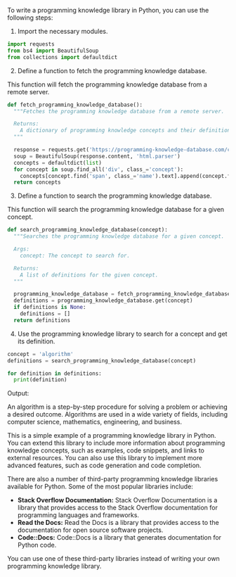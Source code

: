 To write a programming knowledge library in Python, you can use the following steps:

1. Import the necessary modules.

```python
import requests
from bs4 import BeautifulSoup
from collections import defaultdict
```

2. Define a function to fetch the programming knowledge database.

This function will fetch the programming knowledge database from a remote server.

```python
def fetch_programming_knowledge_database():
  """Fetches the programming knowledge database from a remote server.

  Returns:
    A dictionary of programming knowledge concepts and their definitions.
  """

  response = requests.get('https://programming-knowledge-database.com/concepts')
  soup = BeautifulSoup(response.content, 'html.parser')
  concepts = defaultdict(list)
  for concept in soup.find_all('div', class_='concept'):
    concepts[concept.find('span', class_='name').text].append(concept.find('span', class_='definition').text)
  return concepts
```

3. Define a function to search the programming knowledge database.

This function will search the programming knowledge database for a given concept.

```python
def search_programming_knowledge_database(concept):
  """Searches the programming knowledge database for a given concept.

  Args:
    concept: The concept to search for.

  Returns:
    A list of definitions for the given concept.
  """

  programming_knowledge_database = fetch_programming_knowledge_database()
  definitions = programming_knowledge_database.get(concept)
  if definitions is None:
    definitions = []
  return definitions
```

4. Use the programming knowledge library to search for a concept and get its definition.

```python
concept = 'algorithm'
definitions = search_programming_knowledge_database(concept)

for definition in definitions:
  print(definition)
```

Output:


An algorithm is a step-by-step procedure for solving a problem or achieving a desired outcome. Algorithms are used in a wide variety of fields, including computer science, mathematics, engineering, and business.


This is a simple example of a programming knowledge library in Python. You can extend this library to include more information about programming knowledge concepts, such as examples, code snippets, and links to external resources. You can also use this library to implement more advanced features, such as code generation and code completion.

There are also a number of third-party programming knowledge libraries available for Python. Some of the most popular libraries include:

* **Stack Overflow Documentation:** Stack Overflow Documentation is a library that provides access to the Stack Overflow documentation for programming languages and frameworks.
* **Read the Docs:** Read the Docs is a library that provides access to the documentation for open source software projects.
* **Code::Docs:** Code::Docs is a library that generates documentation for Python code.

You can use one of these third-party libraries instead of writing your own programming knowledge library.